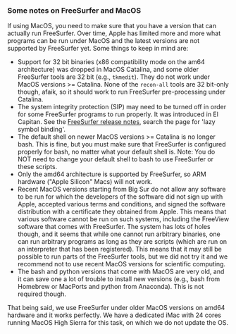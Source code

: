 ### Some notes on FreeSurfer and MacOS

If using MacOS, you need to make sure that you have a version that can actually run FreeSurfer. Over time, Apple has limited more and more what programs can be run under MacOS and the latest versions are not supported by FreeSurfer yet. Some things to keep in mind are:

* Support for 32 bit binaries (x86 compatibility mode on the am64 architecture) was dropped in MacOS Catalina, and some older FreeSurfer tools are 32 bit (e.g., `tkmedit`). They do not work under MacOS versions >= Catalina. None of the `recon-all` tools are 32 bit-only though, afaik, so it should work to run FreeSurfer pre-processing under Catalina.
* The system integrity protection (SIP) may need to be turned off in order for some FreeSurfer programs to run properly. It was introduced in El Capitan. See the [FreeSurfer release notes](https://surfer.nmr.mgh.harvard.edu/fswiki/ReleaseNotes), search the page for 'lazy symbol binding'.
* The default shell on newer MacOS versions >= Catalina is no longer bash. This is fine, but you must make sure that FreeSurfer is configured properly for bash, no matter what your default shell is. Note: You do NOT need to change your default shell to bash to use FreeSurfer or these scripts.
* Only the amd64 architecture is supported by FreeSurfer, so ARM hardware ("Apple Silicon" Macs) will not work.
* Recent MacOS versions starting from Big Sur do not allow any software to be run for which the developers of the software did not sign up with Apple, accepted various terms and conditions, and signed the software distribution with a certificate they obtained from Apple. This means that various software cannot be run on such systems, including the FreeView software that comes with FreeSurfer. The system has lots of holes though, and it seems that while one cannot run arbitrary binaries, one can run arbitrary programs as long as they are scripts (which are run on an interpreter that has been registered). This means that it may still be possible to run parts of the FreeSurfer tools, but we did not try it and we recommend not to use recent MacOS versions for scientific computing.
* The bash and python versions that come with MacOS are very old, and it can save one a lot of trouble to install new versions (e.g., bash from Homebrew or MacPorts and python from Anaconda). This is not required though.

That being said, we use FreeSurfer under older MacOS versions on amd64 hardware and it works perfectly. We have a dedicated iMac with 24 cores running MacOS High Sierra for this task, on which we do not update the OS.

